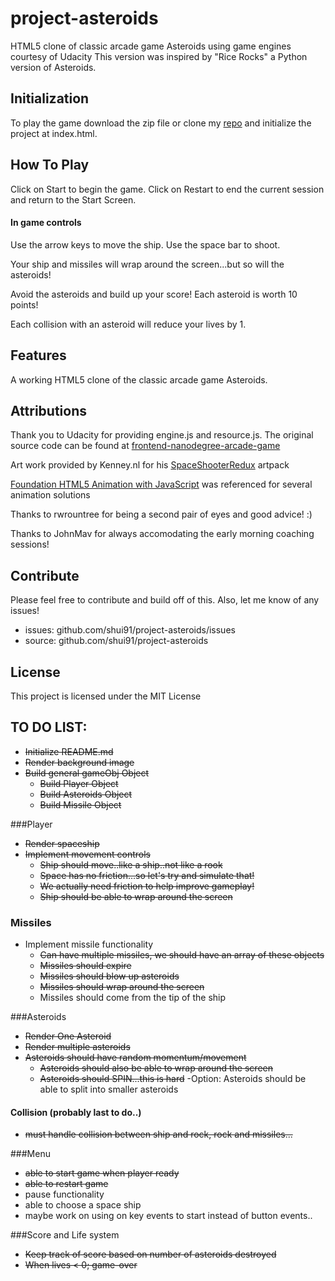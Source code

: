 # project-asteroids
HTML5 clone of classic arcade game Asteroids using game engines courtesy of Udacity
This version was inspired by "Rice Rocks" a Python version of Asteroids.

## Initialization

To play the game download the zip file or clone my [repo](github.com/shui91/project-asteroids) and initialize the project at index.html.

## How To Play
Click on Start to begin the game. 
Click on Restart to end the current session and return to the Start Screen.

#### In game controls 
Use the arrow keys to move the ship.
Use the space bar to shoot.

Your ship and missiles will wrap around the screen...but so will the asteroids!

Avoid the asteroids and build up your score! Each asteroid is worth 10 points!

Each collision with an asteroid will reduce your lives by 1.

## Features

A working HTML5 clone of the classic arcade game Asteroids. 

## Attributions

Thank you to Udacity for providing engine.js and resource.js.
The original source code can be found at [frontend-nanodegree-arcade-game](github.com/udacity/frontend-nanodegree-arcade-game)

Art work provided by Kenney.nl for his [SpaceShooterRedux](http://opengameart.org/content/space-shooter-redux) artpack

[Foundation HTML5 Animation with JavaScript](https://books.google.ca/books?id=RmphScK8u-gC&printsec=frontcover#v=onepage&q&f=false) was referenced for several animation solutions

Thanks to rwrountree for being a second pair of eyes and good advice! :)

Thanks to JohnMav for always accomodating the early morning coaching sessions! 

## Contribute
Please feel free to contribute and build off of this. Also, let me know of any issues!

- issues: github.com/shui91/project-asteroids/issues
- source: github.com/shui91/project-asteroids

## License

This project is licensed under the MIT License

## TO DO LIST:
 - ~~Initialize README.md~~
 - ~~Render background image~~
 - ~~Build general gameObj Object~~
	- ~~Build Player Object~~
	- ~~Build Asteroids Object~~
	- ~~Build Missile Object~~

###Player
- ~~Render spaceship~~
- ~~Implement movement controls~~
	- ~~Ship should move..like a ship..not like a rook~~
	- ~~Space has no friction...so let's try and simulate that!~~
	- ~~We actually need friction to help improve gameplay!~~ 
	- ~~Ship should be able to wrap around the screen~~

### Missiles
- Implement missile functionality
	- ~~Can have multiple missiles, we should have an array of these objects~~
	- ~~Missiles should expire~~
	- ~~Missiles should blow up asteroids~~
	- ~~Missiles should wrap around the screen~~
	- Missiles should come from the tip of the ship

###Asteroids
 - ~~Render One Asteroid~~
 - ~~Render multiple asteroids~~
 - ~~Asteroids should have random momentum/movement~~
 	- ~~Asteroids should also be able to wrap around the screen~~
 	- ~~Asteroids should SPIN...this is hard~~
-Option: Asteroids should be able to split into smaller asteroids

#### Collision (probably last to do..)
- ~~must handle collision between ship and rock, rock and missiles...~~


###Menu
- ~~able to start game when player ready~~
- ~~able to restart game~~
- pause functionality
- able to choose a space ship
- maybe work on using on key events to start instead of button events..

###Score and Life system
- ~~Keep track of score based on number of asteroids destroyed~~
- ~~When lives < 0; game-over~~

